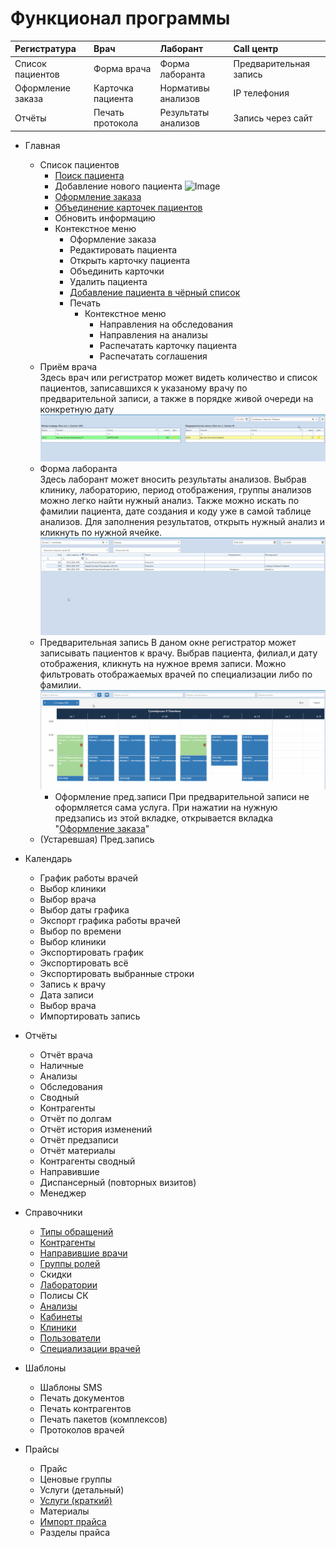 # Функционал программы

| Регистратура       | Врач              | Лаборант            | Call центр             |
|:------------------|:------------------|:--------------------|:-----------------------|  
| Список пациентов  | Форма врача       | Форма лаборанта     | Предварительная запись |  
| Оформление заказа | Карточка пациента | Нормативы анализов  | IP телефония           |
| Отчёты            | Печать протокола  | Результаты анализов | Запись через сайт      |

- Главная
  
  - Список пациентов
    - [Поиск пациента](https://medakadem.github.io/ClinicaWeb/PatientSearch "Поиск пациента") 
    - Добавление нового пациента
     ![Image](Image/oformleniepacienta.gif)
    - [Оформление заказа](https://medakadem.github.io/ClinicaWeb/Order "Оформление заказа")  
    - [Объединение карточек пациентов](https://medakadem.github.io/ClinicaWeb/PatientIntegration "Объединение карточек пациентов")
    - Обновить информацию
    - Контекстное меню
      - Оформление заказа
      - Редактировать пациента
      - Открыть карточку пациента
      - Объединить карточки
      - Удалить пациента 
      - [Добавление пациента в чёрный список](https://medakadem.github.io/ClinicaWeb/BlackList "Добавление пациента в чёрный список пациента")
      - Печать
        - Контекстное меню
          - Направления на обследования
          - Направления на анализы
          - Распечатать карточку пациента
          - Распечатать соглашения
  - Приём врача  
  Здесь врач или регистратор может видеть количество и список пациентов, записавшихся к указаному врачу по предварительной записи, а также в порядке живой очереди на конкретную дату
![Image](Image/Doctor.gif)  
  - Форма лаборанта  
  Здесь лаборант может вносить результаты анализов. Выбрав клинику, лабораторию, период отображения, группы анализов можно легко найти нужный анализ. Также можно искать по фамилии пациента, дате создания и коду уже в самой таблице анализов. Для заполнения результатов, открыть нужный анализ и кликнуть по нужной ячейке.
  ![Image](Image/FormLaborant.gif)
  - Предварительная запись
  В даном окне регистратор может записывать пациентов к врачу. Выбрав пациента, филиал,и дату отображения, кликнуть на нужное время записи. Можно фильтровать отображаемых врачей по специализации либо по фамилии.
   ![Image](Image/PreRecord.gif)
    - Оформление пред.записи
  При предварительной записи не оформляется сама услуга. При нажатии на нужную предзапись из этой вкладке, открывается вкладка "[Оформление заказа](https://medakadem.github.io/ClinicaWeb/Order "Оформление заказа")"  
  - (Устаревшая) Пред.запись
- Календарь
    - График работы врачей
    - Выбор клиники
    - Выбор врача
    - Выбор даты графика
    - Экспорт графика работы врачей
    - Выбор по времени
    - Выбор клиники
    - Экспортировать график
    - Экспортировать всё
    - Экспортировать выбранные строки
    - Запись к врачу
    - Дата записи
    - Выбор врача
    - Импортировать запись
- Отчёты
    - Отчёт врача
    - Наличные
    - Анализы
    - Обследования
    - Сводный
    - Контрагенты
    - Отчёт по долгам
    - Отчёт история изменений
    - Отчёт предзаписи
    - Отчёт материалы
    - Контрагенты сводный
    - Направившие
    - Диспансерный (повторных визитов)
    - Менеджер
- Справочники
    - [Типы обращений](https://medakadem.github.io/ClinicaWeb/TypeSurvey "Типы обращений")
    - [Контрагенты](https://medakadem.github.io/ClinicaWeb/Contractor "Контрагенты")
    - [Направившие врачи](https://medakadem.github.io/ClinicaWeb/ReferringDoctors "Направившие врачи")
    - [Группы ролей](https://medakadem.github.io/ClinicaWeb/RoleGroup "Группы ролей")
    - Скидки
    - [Лаборатории](https://medakadem.github.io/ClinicaWeb/Labs "Лаборатории")
    - Полисы СК
    - [Анализы](https://medakadem.github.io/ClinicaWeb/Analyzes "Анализы")  
    - [Кабинеты](https://medakadem.github.io/ClinicaWeb/Rooms "Кабинеты")
    - [Клиники](https://medakadem.github.io/ClinicaWeb/Clinic "Клиники")  
    - [Пользователи](https://medakadem.github.io/ClinicaWeb/Users "Пользователи")
    - [Специализации врачей](https://medakadem.github.io/ClinicaWeb/DoctorSpecialization "Специализации врачей")
- Шаблоны
    - Шаблоны SMS
    - Печать документов
    - Печать контрагентов
    - Печать пакетов (комплексов)
    - Протоколов врачей

- Прайсы
    - Прайс
    - Ценовые группы
    - Услуги (детальный)
    - [Услуги (краткий)](https://medakadem.github.io/ClinicaWeb/Price "Услуги (краткий)")
    - Материалы
    - [Импорт прайса](https://medakadem.github.io/ClinicaWeb/PriceImport&Export "Импорт прайса")
    - Разделы прайса